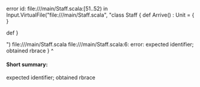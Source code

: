 error id: file://<WORKSPACE>/main/Staff.scala:[51..52) in Input.VirtualFile("file://<WORKSPACE>/main/Staff.scala", "class Staff {
  def Arrive() : Unit = {
  }

  def
}

")
file://<WORKSPACE>/main/Staff.scala
file://<WORKSPACE>/main/Staff.scala:6: error: expected identifier; obtained rbrace
}
^
#### Short summary: 

expected identifier; obtained rbrace